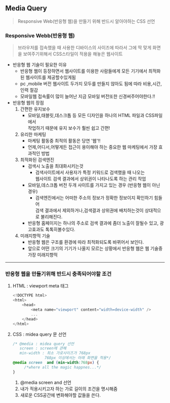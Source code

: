 ## Media Query
>Responsive Web(반응형 웹)을 만들기 위해 반드시 알아야하는 CSS 선언
### Responsive Webb(반응형 웹)
> 브라우저를 접속했을 때 사용한 디바이스의 사이즈에 따라서 그에 딱 맞게 화면을 보여주기위해서 CSS스타일이 적용을 해놓은 웹사이트
- 반응형 웹 기술이 필요한 이유
    - 반응형 웹이 등장하면서 웹사이트를 이용한 사람들에게 모든 기기에서 최적화된 웹사이트를 제공할수있게됨
    - pc ,mobile 버전 웹사이트 두가지 모두를 만들지 않아도 됨에 따라 비용,시간,인력 절감
    - 모바일웹 접속률이 많이 늘어난 지금 모바일 버전또한 신경써주어야한다.!!
- 반응형 웹의 장점
    1. 간편한 유지보수
        - 모바일,태블릿,데스크톱 등 모든 디자인을 하나의 HTML 파일과 CSS파일에서 <br>작업하기 때문에 유지 보수가 훨씬 쉽고 간편!
    2. 유리한 마케팅
        - 마케팅 활동중 최적의 활동은 당연 '웹'!!
        - 언제,어디서,어떻게든 접근이 용이해야 하는 중요한 웹 마케팅에서 가장 효과적인 방법
    3. 최적화된 검색엔진
        - 검색시 노출을 최대화시키는것 
            - 검색사이트에서 사용자가 특정 키워드로 검색했을 때 나오는 <br>웹사이트 검색 결과에서 상위권이 나타나도록 하는 관리 작업
        - 모바일,데스크톱 버전 두개 사이트를 가지고 있는 경우 (반응형 웹이 아닌 경우)
            - 검색엔진에서는 어떠한 주소의 정보가 정확한 정보이지 확인하기 힘들어<br>검색 결과에서 제외하거나,검색결과 상위권에 배치하는것이 상대적으로 불리해진다.
        - 반응형 홈페이지는 하나의 주소로 검색 결과에 좀더 노출이 잘될수 있고, 광고효과도 톡톡히볼수있다.
    4. 미래지향적 기술
        - 반응형 웹은 구조를 환경에 따라 최적화되도록 바뀌어서 보인다. 
        - 앞으로 어떤 크기의 기기가 나올지 모르는 상황에서 반응형 웹은 웹 기술중 가장 미래지향적
---
### 반응형 웹을 만들기위해 반드시 충족되어야할 조건
1. HTML : viewport meta 태그

    ```H
    <!DOCTYPE html>
    <html>
        <head>
            <meta name="viewport" content="width=device-width" />
            ...
        </head>
    </html>

    ```
2. CSS : midea query 문 선언
    
    ```CSS
    /* @media : midea query 선언
       screen : screen에 관해
       min-width : 최소 가로사이즈가 768px 
                  768px 이상에서는 아래 화면을 적용*/
    @media screen  and (min-width:768px) {
         /*where all the magic happnes...*/
    }
    ```
    1. @media screen and 선언
    2. 내가 적용시키고자 하는 가로 길이의 조건을 명시해줌
    3. 새로운 CSS공간에 변화해야할 값들을 쓴다.